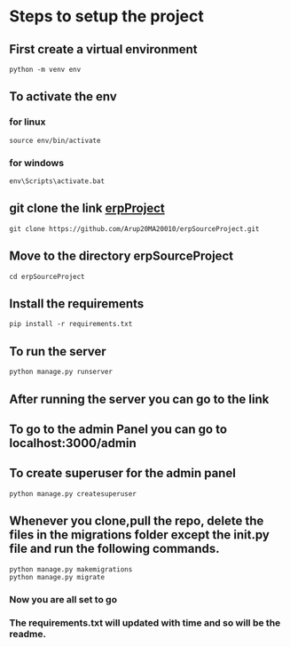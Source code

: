 # Steps to setup the project

## First create a virtual environment
```
python -m venv env
```
## To activate the env
### for linux 
```
source env/bin/activate
```
### for windows
```
env\Scripts\activate.bat
```
## git clone the link [erpProject](https://github.com/Arup20MA20010/erpSourceProject.git)
```
git clone https://github.com/Arup20MA20010/erpSourceProject.git
```
## Move to the directory erpSourceProject
```
cd erpSourceProject
```
## Install the requirements
```
pip install -r requirements.txt
```
## To run the server
```
python manage.py runserver
```
## After running the server you can go to the link
## To go to the admin Panel you can go to localhost:3000/admin
## To create superuser for the admin panel
```
python manage.py createsuperuser
```
## Whenever you clone,pull the repo, delete the files in the migrations folder except the init.py file and run the following commands.
```
python manage.py makemigrations
python manage.py migrate
```
### Now you are all set to go


### The requirements.txt will updated with time and so will be the readme.